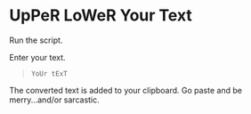 # UpPeR LoWeR Your Text

Run the script.

Enter your text.

> `YoUr tExT` 

The converted text is added to your clipboard. Go paste and be merry...and/or sarcastic.